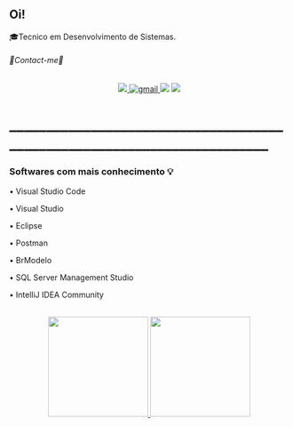 ## Oi!

  🎓Tecnico em Desenvolvimento de Sistemas.

  <h6>💬Contact-me💬</h6>
<p align="center">
    <a href="https://www.linkedin.com/in/Agatha-linhares-142a39261">
      <img src="https://img.shields.io/badge/LinkedIn-307cc5?style=for-the-badge&logo=linkedin&logoColor=white"/>
    <a href="mailto:Agathalinhares3@gmail.com">
      <img alt=gmail src="https://img.shields.io/badge/Gmail-D14836?style=for-the-badge&logo=gmail&logoColor=white"/>
    </a>
    <a href = "https://teams.microsoft.com/l/chat/0/0?users=Agatha.linhares@etec.sp.gov.br"><img src="https://img.shields.io/badge/Microsoft_Teams-6264A7?style=for-the-badge&logo=microsoft-teams&logoColor=white" target="_blank"></a>
    <a href = "https://wa.me/5511991125923"><img src="https://img.shields.io/badge/WhatsApp-25D366?style=for-the-badge&logo=whatsapp&logoColor=white" target="_blank"></a>
</p>
      
<h1>________________________________________________________________________</h1>
  
  <h3>Softwares com mais conhecimento 💡</h3>
  <p>• Visual Studio Code</p>
  <p>• Visual Studio</p>
  <p>• Eclipse</p>
  <p>• Postman</p>
  <p>• BrModelo</p>
  <p>• SQL Server Management Studio</p>
  <p>• IntelliJ IDEA Community</p>
  <br>

 <div class="status"  align="center"> 
  <a href="https://github.com/Agatha050827">
  <img height="180em" src="https://github-readme-stats.vercel.app/api?username=Agatha050827&show_icons=true&theme=github_dark&include_all_commits=true&count_private=true"/>
  <img height="180em" src="https://github-readme-stats.vercel.app/api/top-langs/?username=Agatha050827&layout=compact&langs_count=7&theme=github_dark"/>
</div>
